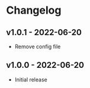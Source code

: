 # Changelog

## v1.0.1 - 2022-06-20

- Remove config file

## v1.0.0 - 2022-06-20

- Initial release
